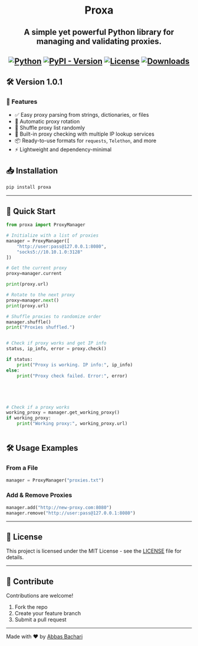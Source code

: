
<h1 align="center">Proxa</h1>
<h2 align="center">A simple yet powerful Python library for managing and validating proxies.<h2>
<p align="center">
    <a href="https://github.com/abbas-bachari/proxa"><img src="https://img.shields.io/badge/Python%20-3.8+-green?style=plastic&logo=Python" alt="Python"></a>
    <a href="https://pypi.org/project/proxa/"><img src="https://img.shields.io/pypi/v/proxa?style=plastic" alt="PyPI - Version"></a>
    <a href="https://pypi.org/project/proxa/"><img src="https://img.shields.io/pypi/l/proxa?style=plastic" alt="License"></a>
    <a href="https://pepy.tech/project/proxa"><img src="https://pepy.tech/badge/proxa?style=flat-plastic" alt="Downloads"></a>
</p>

## 🛠️ Version 1.0.1

### 📌 Features

- ✅ Easy proxy parsing from strings, dictionaries, or files
- 🔄 Automatic proxy rotation
- 🔀 Shuffle proxy list randomly
- 🧪 Built-in proxy checking with multiple IP lookup services
- 📦 Ready-to-use formats for `requests`, `Telethon`, and more
- ⚡ Lightweight and dependency-minimal

## 📥 Installation

```bash
pip install proxa
```

---

## 🚀 Quick Start

```python
from proxa import ProxyManager

# Initialize with a list of proxies
manager = ProxyManager([
    "http://user:pass@127.0.0.1:8080",
    "socks5://10.10.1.0:3128"
])

# Get the current proxy
proxy=manager.current

print(proxy.url)

# Rotate to the next proxy
proxy=manager.next()
print(proxy.url)

# Shuffle proxies to randomize order
manager.shuffle()
print("Proxies shuffled.")


# Check if proxy works and get IP info
status, ip_info, error = proxy.check()

if status:
    print("Proxy is working. IP info:", ip_info)
else:
    print("Proxy check failed. Error:", error)





# Check if a proxy works
working_proxy = manager.get_working_proxy()
if working_proxy:
    print("Working proxy:", working_proxy.url)
    
```

## 🛠 Usage Examples

### From a File

```python
manager = ProxyManager("proxies.txt")
```

### Add & Remove Proxies

```python
manager.add("http://new-proxy.com:8080")
manager.remove("http://user:pass@127.0.0.1:8080")
```

---

## 📄 License

This project is licensed under the MIT License - see the [LICENSE](LICENSE) file for details.

---

## 🌟 Contribute

Contributions are welcome!

1. Fork the repo  
2. Create your feature branch  
3. Submit a pull request

---

Made with ❤️ by [Abbas Bachari](https://github.com/abbas-bachari)
